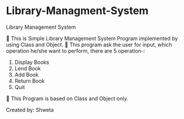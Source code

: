 # Library-Managment-System
Library Management System 

	This is Simple Library Management System Program implemented by using Class and Object.
	This program ask the user for input, which operation he/she want to perform, there are 5 operation-:
1.	Display Books
2.	Lend Book
3.	Add Book
4.	Return Book
5.	Quit

	This Program is based on Class and Object only.


Created by: Shweta


